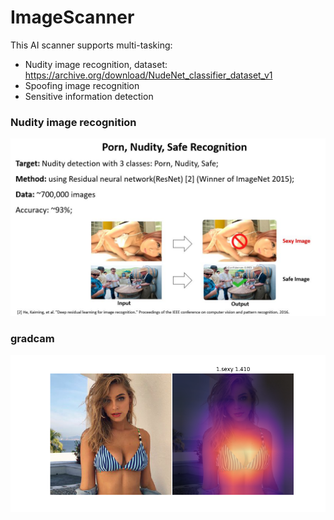 # ImageScanner
This AI scanner supports multi-tasking: 
- Nudity image recognition, dataset: https://archive.org/download/NudeNet_classifier_dataset_v1 
- Spoofing image recognition
- Sensitive information detection

### Nudity image recognition
<p align="center">
  <img src="content.JPG" width="600" />
</p>

### gradcam
<p align="center">
  <img src="gradcam.png" width="600" />
</p>

